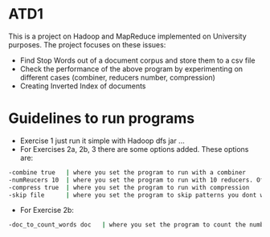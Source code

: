 # ATD1

This is a project on Hadoop and MapReduce implemented on University purposes. The project focuses on these issues:

  - Find Stop Words out of a document corpus and store them to a csv file
  - Check the performance of the above program by experimenting on different cases (combiner, reducers number, compression)
  - Creating Inverted Index of documents

# Guidelines to run programs

  - Exercise 1 just run it simple with Hadoop dfs jar ...
  - For Exercises 2a, 2b, 3 there are some options added. These options are:
  
```sh
-combine true   | where you set the program to run with a combiner
-numReucers 10  | where you set the program to run with 10 reducers. Of course, you can set whatever num you want
-compress true  | where you set the program to run with compression
-skip file      | where you set the program to skip patterns you dont want to include in your results (stopwords for example)
```
  - For Exercise 2b:
```sh
-doc_to_count_words doc   | where you set the program to count the number of words the doc contains
```
